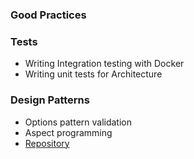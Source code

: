 ### Good Practices

### Tests
- Writing Integration testing with Docker
- Writing unit tests for Architecture

### Design Patterns
- Options pattern validation
- Aspect programming
- [Repository](RepositoryPattern.md)